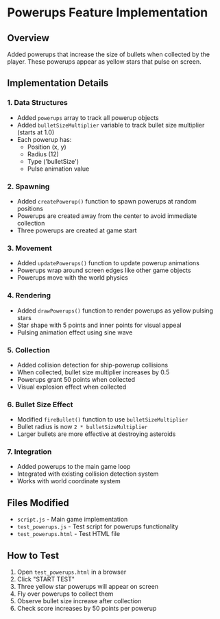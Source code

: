 # Powerups Feature Implementation

## Overview
Added powerups that increase the size of bullets when collected by the player. These powerups appear as yellow stars that pulse on screen.

## Implementation Details

### 1. Data Structures
- Added `powerups` array to track all powerup objects
- Added `bulletSizeMultiplier` variable to track bullet size multiplier (starts at 1.0)
- Each powerup has:
  - Position (x, y)
  - Radius (12)
  - Type ('bulletSize')
  - Pulse animation value

### 2. Spawning
- Added `createPowerup()` function to spawn powerups at random positions
- Powerups are created away from the center to avoid immediate collection
- Three powerups are created at game start

### 3. Movement
- Added `updatePowerups()` function to update powerup animations
- Powerups wrap around screen edges like other game objects
- Powerups move with the world physics

### 4. Rendering
- Added `drawPowerups()` function to render powerups as yellow pulsing stars
- Star shape with 5 points and inner points for visual appeal
- Pulsing animation effect using sine wave

### 5. Collection
- Added collision detection for ship-powerup collisions
- When collected, bullet size multiplier increases by 0.5
- Powerups grant 50 points when collected
- Visual explosion effect when collected

### 6. Bullet Size Effect
- Modified `fireBullet()` function to use `bulletSizeMultiplier`
- Bullet radius is now `2 * bulletSizeMultiplier`
- Larger bullets are more effective at destroying asteroids

### 7. Integration
- Added powerups to the main game loop
- Integrated with existing collision detection system
- Works with world coordinate system

## Files Modified
- `script.js` - Main game implementation
- `test_powerups.js` - Test script for powerups functionality
- `test_powerups.html` - Test HTML file

## How to Test
1. Open `test_powerups.html` in a browser
2. Click "START TEST"
3. Three yellow star powerups will appear on screen
4. Fly over powerups to collect them
5. Observe bullet size increase after collection
6. Check score increases by 50 points per powerup
